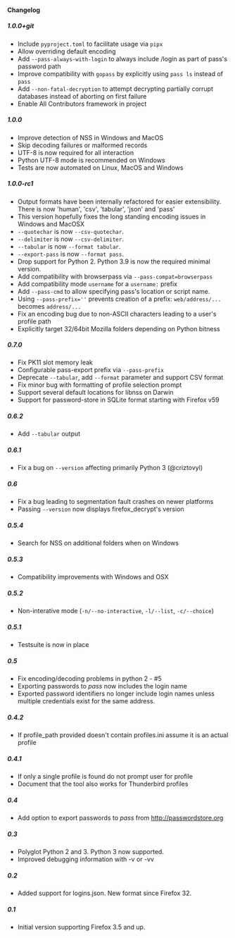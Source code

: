 #### Changelog

##### 1.0.0+git
- Include `pyproject.toml` to facilitate usage via `pipx`
- Allow overriding default encoding
- Add `--pass-always-with-login` to always include /login as part of pass's password path
- Improve compatibility with `gopass` by explicitly using `pass ls` instead of `pass`
- Add `--non-fatal-decryption` to attempt decrypting partially corrupt databases instead of aborting on first failure
- Enable All Contributors framework in project

##### 1.0.0
- Improve detection of NSS in Windows and MacOS
- Skip decoding failures or malformed records
- UTF-8 is now required for all interaction
- Python UTF-8 mode is recommended on Windows
- Tests are now automated on Linux, MacOS and Windows

##### 1.0.0-rc1
- Output formats have been internally refactored for easier extensibility.
  There is now 'human', 'csv', 'tabular', 'json' and 'pass'
- This version hopefully fixes the long standing encoding issues in Windows and MacOSX
- `--quotechar` is now `--csv-quotechar`.
- `--delimiter` is now `--csv-delimiter`.
- `--tabular` is now `--format tabular`.
- `--export-pass` is now `--format pass`.
- Drop support for Python 2. Python 3.9 is now the required minimal version.
- Add compatibility with browserpass via `--pass-compat=browserpass`
- Add compatibility mode `username` for a `username:` prefix
- Add `--pass-cmd` to allow specifying pass's location or script name.
- Using `--pass-prefix=''` prevents creation of a prefix: `web/address/...` becomes `address/...`
- Fix an encoding bug due to non-ASCII characters leading to a user's profile path
- Explicitly target 32/64bit Mozilla folders depending on Python bitness

##### 0.7.0
- Fix PK11 slot memory leak
- Configurable pass-export prefix via `--pass-prefix`
- Deprecate `--tabular`, add `--format` parameter and support CSV format
- Fix minor bug with formatting of profile selection prompt
- Support several default locations for libnss on Darwin
- Support for password-store in SQLite format starting with Firefox v59

##### 0.6.2
- Add `--tabular` output

##### 0.6.1
- Fix a bug on `--version` affecting primarily Python 3 (@criztovyl)

##### 0.6
- Fix a bug leading to segmentation fault crashes on newer platforms
- Passing `--version` now displays firefox\_decrypt's version

##### 0.5.4
- Search for NSS on additional folders when on Windows

##### 0.5.3
- Compatibility improvements with Windows and OSX

##### 0.5.2
- Non-interative mode (`-n/--no-interactive`, `-l/--list`, `-c/--choice`)

##### 0.5.1
- Testsuite is now in place

##### 0.5
- Fix encoding/decoding problems in python 2 - #5
- Exporting passwords to *pass* now includes the login name
- Exported password identifiers no longer include login names unless multiple
  credentials exist for the same address.

##### 0.4.2
- If profile\_path provided doesn't contain profiles.ini assume it is an actual profile

##### 0.4.1
- If only a single profile is found do not prompt user for profile
- Document that the tool also works for Thunderbird profiles

##### 0.4
- Add option to export passwords to *pass* from http://passwordstore.org

##### 0.3
- Polyglot Python 2 and 3. Python 3 now supported.
- Improved debugging information with -v or -vv

##### 0.2
- Added support for logins.json. New format since Firefox 32.

##### 0.1
- Initial version supporting Firefox 3.5 and up.
